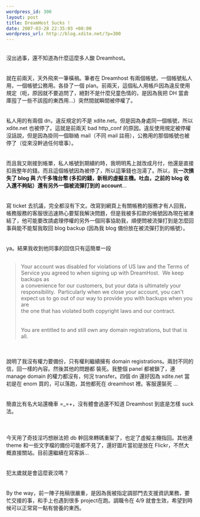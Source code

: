 ```yaml
--- 
wordpress_id: 300
layout: post
title: DreamHost Sucks !
date: 2007-03-28 22:35:03 +08:00
wordpress_url: http://blog.xdite.net/?p=300
---
```

<br />沒出過事，還不知道為什麼這麼多人酸 Dreamhost。<br /><br /><br />就在前兩天，天外飛來一筆橫禍。筆者在 Dreamhost 有兩個帳號，一個帳號私人用，一個帳號公務用。各掛了一個 plan。前兩天，這個私人用帳戶因為違反使用規定（呃，原因就不要追問了，絕對不是什麼兒童色情的，是因為我把 DH 當倉庫囤了一些不該囤的東西用...）突然間就瞬間被停權了。<br /><br /><br />私人用的有兩個 dn，違反規定的不是 xdite.net。但是因為身處同一個帳號，所以 xdite.net 也被停了。這就是前兩天 bad http_conf 的原因。違反使用規定被停權沒話說，但是因為掛同一個聯絡 mail（不同 mail 註冊），公務用的那個帳號也被停了（從來沒幹過任何壞事）。<br /><br /><br />而且我又剛接到帳單，私人帳號到期續約時，我明明馬上就改成月付，他還是直接扣我整年的錢。而且這個帳號因為被停了，所以這筆錢也泡湯了。所以，我<b>一次損失了 blog 與 六千多塊台幣 (多扣的錢，新租的虛擬主機。吐血，之前的 blog 收入還不夠貼）還有另外一個被流彈打到的 account</b>...<br /><br /><br />寫 ticket 去抗議，完全都沒有下文。改寫到網頁上有關帳務的服務才有人回我，帳務服務的客服很迅速熱心要幫我解決問題，但是我被多扣款的帳號因為現在被凍結了，他可能要改請處理停權的另外一個同事協助我，順便問被流彈打到是怎麼回事與能不能幫我取回 blog backup (因為我 blog 備份放在被流彈打到的帳號）。<br /><br /><br />ya。結果我收到他同事的回信只有這簡單一段<br /><br /><blockquote>Your account was disabled for violations of US law and the Terms of<br />Service you agreed to when signing up with DreamHost. &nbsp;We keep backups as<br />a convenience for our customers, but your data is ultimately your<br />responsibility. &nbsp;Particularly when we close your account, you can't<br />expect us to go out of our way to provide you with backups when you are<br />the one that has violated both copyright laws and our contract.<br /><br /><br />You are entitled to and still own any domain registrations, but that is<br />all.<br /></blockquote><br /><br />說明了我沒有權力要備份，只有權利繼續擁有 domain registrations。兩封不同的信，回一樣的內容。然後其他的問題都 裝死。我整個 panel 都被鎖了，連 manage domain 的權力都沒有，何況 transfer。四個 dn 還好因為 xdite.net 當初是在 enom 買的，可以落跑，其他都死在 dreamhost 裡。客服還裝死 ...<br /><br /><br />簡直比有名大站還機車 =_=+，沒有體會過還不知道 Dreamhost 到底是怎樣 suck 法。<br /><br /><br /><br />今天用了奇技淫巧想辦法把 db 幹回來轉碼重架了，也定了虛擬主機指回。其他連 theme 和一些文字檔的備份可能都不見了，還好圖片當初是放在 Flickr，不然大概直接關站。目前還繼續在寫客訴...<br /><br /><br />犯太歲就是會這麼衰洨嗎？<br /><br /><br />By the way，前一陣子拖稿很嚴重，是因為我被指定調部門去支援資訊業務，要忙交接的事，和手上也遇到很多 project在跑。調職令在 4/9 就會生效，希望到時候可以正常寫一點有營養的東西。<br /><br /><br /><br /><br /><br />
